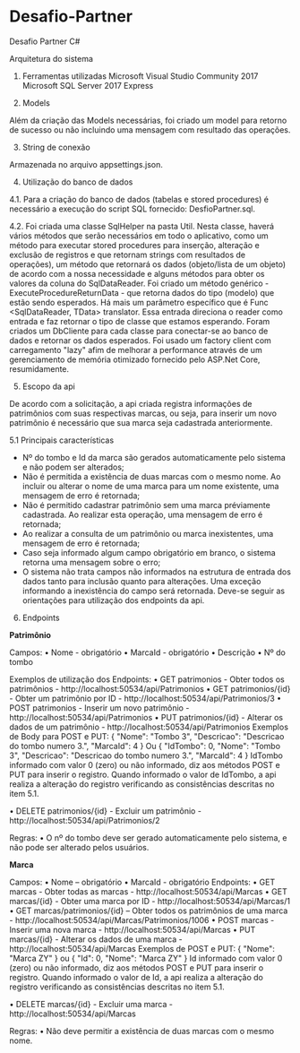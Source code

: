# Desafio-Partner
Desafio Partner C#

Arquitetura do sistema


1. Ferramentas utilizadas
Microsoft Visual Studio Community 2017
Microsoft SQL Server 2017 Express


2. Models

Além da criação das Models necessárias, foi criado um model para retorno de sucesso ou não incluindo uma mensagem com resultado das operações.


3. String de conexão

Armazenada no arquivo appsettings.json.


4. Utilização do banco de dados

4.1. Para a criação do banco de dados (tabelas e stored procedures) é necessário a execução do script SQL fornecido: DesfioPartner.sql.

4.2. Foi criada uma classe SqlHelper na pasta Util. Nesta classe, haverá vários métodos que serão necessários em todo o aplicativo, como um método para executar stored procedures para inserção, alteração e exclusão de registros e que retornam strings com resultados de operações), um método que retornará os dados (objeto/lista de um objeto) de acordo com a nossa necessidade e alguns métodos para obter os valores da coluna do SqlDataReader.
Foi criado um método genérico - ExecuteProcedureReturnData - que retorna dados do tipo (modelo) que estão sendo esperados. Há mais um parâmetro específico que é Func <SqlDataReader, TData> translator. Essa entrada direciona o reader como entrada e faz retornar o tipo de classe que estamos esperando. 
Foram criados um DbCliente para cada classe para conectar-se ao banco de dados e retornar os dados esperados.
Foi usado um factory client com carregamento "lazy" afim de melhorar a performance através de um gerenciamento de memória otimizado fornecido pelo ASP.Net Core, resumidamente.


5. Escopo da api

De acordo com a solicitação, a api criada registra informações de patrimônios com suas respectivas marcas, ou seja, para inserir um novo patrimônio é necessário que sua marca seja cadastrada anteriormente.

5.1 Principais características

- Nº do tombo e Id da marca são gerados automaticamente pelo sistema e não podem ser alterados;
- Não é permitida a existência de duas marcas com o mesmo nome. Ao incluir ou alterar o nome de uma marca para um nome existente, uma mensagem de erro é retornada;
- Não é permitido cadastrar patrimônio sem uma marca préviamente cadastrada. Ao realizar esta operação, uma mensagem de erro é retornada;
- Ao realizar a consulta de um patrimônio ou marca inexistentes, uma mensagem de erro é retornada;
- Caso seja informado algum campo obrigatório em branco, o sistema retorna uma mensagem sobre o erro;
- O sistema não trata campos não informados na estrutura de entrada dos dados tanto para inclusão quanto para alterações. Uma exceção informando a inexistência do campo será retornada. Deve-se seguir as orientações para utilização dos endpoints da api.


6. Endpoints

**Patrimônio**

Campos:
•	Nome - obrigatório
•	MarcaId - obrigatório
•	Descrição
•	Nº do tombo

Exemplos de utilização dos Endpoints:
•	GET patrimonios - Obter todos os patrimônios - http://localhost:50534/api/Patrimonios
•	GET patrimonios/{id} - Obter um patrimônio por ID - http://localhost:50534/api/Patrimonios/3
•	POST patrimonios - Inserir um novo patrimônio - http://localhost:50534/api/Patrimonios
•	PUT patrimonios/{id} - Alterar os dados de um patrimônio - http://localhost:50534/api/Patrimonios
Exemplos de Body para POST e PUT:
{
    "Nome": "Tombo 3",
    "Descricao": "Descricao do tombo numero 3.",
    "MarcaId": 4
}
Ou
{
    "IdTombo": 0,
    "Nome": "Tombo 3",
    "Descricao": "Descricao do tombo numero 3.",
    "MarcaId": 4
}
IdTombo informado com valor 0 (zero) ou não informado, diz aos métodos POST e PUT para inserir o registro. Quando informado o valor de IdTombo, a api realiza a alteração do registro verificando as consistências descritas no item 5.1.

•	DELETE patrimonios/{id} - Excluir um patrimônio - http://localhost:50534/api/Patrimonios/2

Regras:
•	O nº do tombo deve ser gerado automaticamente pelo sistema, e não pode ser alterado pelos usuários.


**Marca**

Campos:
•	Nome – obrigatório
•	MarcaId - obrigatório
Endpoints:
•	GET marcas - Obter todas as marcas - http://localhost:50534/api/Marcas
•	GET marcas/{id} - Obter uma marca por ID - http://localhost:50534/api/Marcas/1
•	GET marcas/patrimonios/{id} – Obter todos os patrimônios de uma marca - http://localhost:50534/api/Marcas/Patrimonios/1006
•	POST marcas - Inserir uma nova marca - http://localhost:50534/api/Marcas
•	PUT marcas/{id} - Alterar os dados de uma marca - http://localhost:50534/api/Marcas
Exemplos de POST e PUT:
{
    "Nome": "Marca ZY"
}
ou
{
    "Id": 0,
    "Nome": "Marca ZY"
}
Id informado com valor 0 (zero) ou não informado, diz aos métodos POST e PUT para inserir o registro. Quando informado o valor de Id, a api realiza a alteração do registro verificando as consistências descritas no item 5.1.

•	DELETE marcas/{id} - Excluir uma marca - http://localhost:50534/api/Marcas

Regras:
•	Não deve permitir a existência de duas marcas com o mesmo nome.


